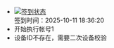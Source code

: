 - [![签到状态](https://github.com/womade/Cloud189-Actions/actions/workflows/main.yml/badge.svg?branch=main)](https://github.com/womade/Cloud189-Actions/actions/workflows/main.yml) <br> 签到时间：2025-10-11 18:36:20
- 开始执行帐号1
- 设备ID不存在，需要二次设备校验
